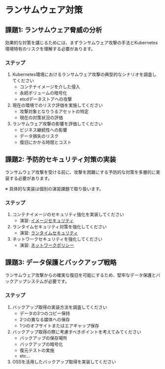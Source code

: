 # ランサムウェア対策

## 課題1: ランサムウェア脅威の分析

効果的な対策を講じるためには、まずランサムウェア攻撃の手法とKubernetes環境特有のリスクを理解する必要があります。

### ステップ
1. Kubernetes環境におけるランサムウェア攻撃の典型的なシナリオを調査してください
   - コンテナイメージを介した侵入
   - 永続ボリュームの暗号化
   - etcdデータストアへの攻撃
2. 現在の環境でのリスク評価を実施してください
   - 攻撃対象となりうるアセットの特定
   - 現在の対策状況の評価
3. ランサムウェア攻撃の影響を評価してください
   - ビジネス継続性への影響
   - データ損失のリスク
   - 復旧にかかる時間とコスト

## 課題2: 予防的セキュリティ対策の実装

ランサムウェア攻撃を受ける前に、攻撃を困難にする予防的な対策を多層的に実装する必要があります。

※ 具体的な実装は個別の演習課題で取り扱います。

### ステップ
1. コンテナイメージのセキュリティ強化を実装してください
   - 演習: [イメージセキュリティ](./image_security.md)
2. ランタイムセキュリティ対策を強化してください
   - 演習: [ランタイムセキュリティ](./runtime_security.md)
3. ネットワークセキュリティを強化してください
   - 演習: [ネットワークポリシー](./networkpolicy.md)

## 課題3: データ保護とバックアップ戦略

ランサムウェア攻撃からの確実な復旧を可能にするため、堅牢なデータ保護とバックアップシステムが必要です。

### ステップ
1. バックアップ取得の実装方法を調査してください
   - データの3つのコピー保持
   - 2つの異なる媒体への保存
   - 1つのオフサイトまたはエアギャップ保存
2. バックアップ取得の際に考慮すべきポイントを考えてみてください
   - バックアップの保存場所
   - バックアップの暗号化
   - 復元テストの実施
   - etc...
3. OSSを活用したバックアップ取得を実装してください
